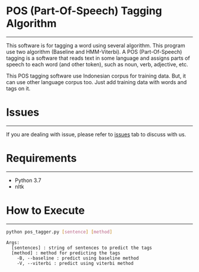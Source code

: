 # POS (Part-Of-Speech) Tagging Algorithm
---
This software is for tagging a word using several algorithm. This program use two algorithm (Baseline and HMM-Viterbi).
A POS (Part-Of-Speech) tagging is a software that reads text in some language and assigns parts of speech to each word (and other token), such as noun, verb, adjective, etc.

This POS tagging software use Indonesian corpus for training data. But, it can use other language corpus too. Just add training data with words and tags on it.

# Issues
---
If you are dealing with issue, please refer to [issues](https://github.com/seagalputra/pos-tagging-algorithm/issues) tab to discuss with us.

# Requirements
---
- Python 3.7
- nltk

# How to Execute
---
```bash
python pos_tagger.py [sentence] [method]
```
```
Args:
  [sentences] : string of sentences to predict the tags
  [method] : method for predicting the tags
    -B, --baseline : predict using baseline method
    -V, --viterbi : predict using viterbi method
```
